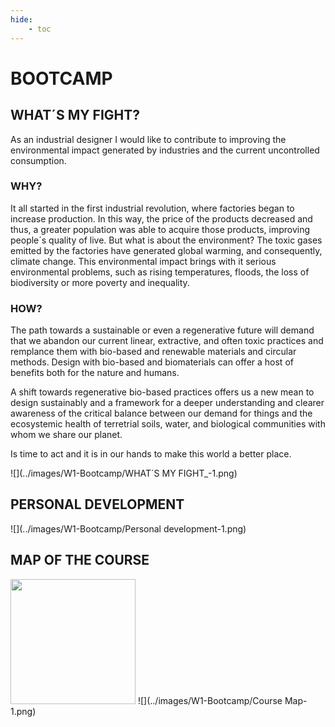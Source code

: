 ```yaml
---
hide:
    - toc
---
```

# **BOOTCAMP** 

## WHAT´S MY FIGHT?

As an industrial designer I would like to contribute to improving the environmental impact generated by industries and the current uncontrolled consumption.

### WHY?

It all started in the first industrial revolution, where factories began to increase production. In this way, the price of the products decreased and thus, a greater population was able to acquire those products, improving people´s quality of live. 
But what is about the environment? 
The toxic gases emitted by the factories have generated global warming, and consequently, climate change.  This environmental impact brings with it serious environmental problems, such as rising temperatures, floods, the loss of biodiversity or more poverty and inequality.

### HOW?
The path towards a sustainable or even a regenerative future will demand that we abandon our current linear, extractive, and often toxic practices and remplance them with bio-based and renewable materials and circular methods. Design with bio-based and biomaterials can offer a host of benefits both for the nature and humans. 

A shift towards regenerative bio-based practices offers us a new mean to design sustainably and a framework for a deeper understanding and clearer awareness of the critical balance between our demand for things and the ecosystemic health of terretrial soils, water, and biological communities with whom we share our planet. 

Is time to act and it is in our hands to make this world a better place.


![](../images/W1-Bootcamp/WHAT´S MY FIGHT_-1.png)


## PERSONAL DEVELOPMENT

![](../images/W1-Bootcamp/Personal development-1.png)

## MAP OF THE COURSE

<img src="http://....jpg" width="200" height="200" />
![](../images/W1-Bootcamp/Course Map-1.png)
